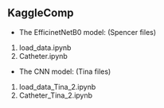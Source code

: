 ## KaggleComp


* The EfficinetNetB0 model: (Spencer files)

<ol>
  <li>load_data.ipynb</li>
  <li>Catheter.ipynb</li>
</ol>


* The CNN model: (Tina files)

<ol>
  <li>load_data_Tina_2.ipynb</li>
  <li>Catheter_Tina_2.ipynb</li>
</ol>



